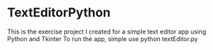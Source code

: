 # TextEditorPython
This is the exercise project I created for a simple text editor app using Python and Tkinter
To run the app, simple use python textEditor.py